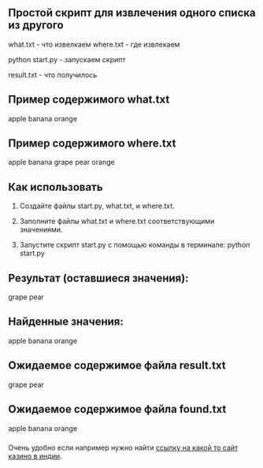 ## Простой скрипт для извлечения одного списка из другого

what.txt - что извелкаем
where.txt - где извлекаем

python start.py - запускаем скрипт

result.txt - что получилось


## Пример содержимого what.txt
apple
banana
orange

## Пример содержимого where.txt
apple
banana
grape
pear
orange

## Как использовать

1. Создайте файлы start.py, what.txt, и where.txt.

2. Заполните файлы what.txt и where.txt соответствующими значениями.

3. Запустите скрипт start.py с помощью команды в терминале: python start.py

## Результат (оставшиеся значения):
grape
pear

## Найденные значения:
apple
banana
orange

## Ожидаемое содержимое файла result.txt
grape
pear

## Ожидаемое содержимое файла found.txt
apple
banana
orange

###
Очень удобно если например нужно найти [ссылку на какой то сайт казино в индии](https://newcasinorank.org/).